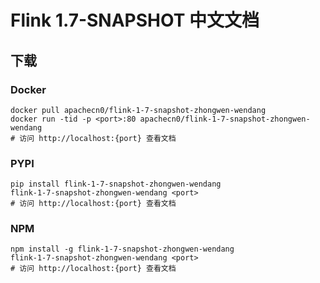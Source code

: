 # Flink 1.7-SNAPSHOT 中文文档

## 下载

### Docker

```
docker pull apachecn0/flink-1-7-snapshot-zhongwen-wendang
docker run -tid -p <port>:80 apachecn0/flink-1-7-snapshot-zhongwen-wendang
# 访问 http://localhost:{port} 查看文档
```

### PYPI

```
pip install flink-1-7-snapshot-zhongwen-wendang
flink-1-7-snapshot-zhongwen-wendang <port>
# 访问 http://localhost:{port} 查看文档
```

### NPM

```
npm install -g flink-1-7-snapshot-zhongwen-wendang
flink-1-7-snapshot-zhongwen-wendang <port>
# 访问 http://localhost:{port} 查看文档
```